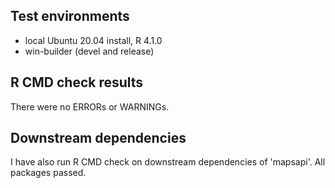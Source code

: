 ## Test environments

* local Ubuntu 20.04 install, R 4.1.0
* win-builder (devel and release)

## R CMD check results

There were no ERRORs or WARNINGs.

## Downstream dependencies

I have also run R CMD check on downstream dependencies of 'mapsapi'. All packages passed. 
